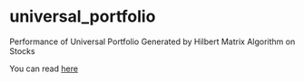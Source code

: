 # universal_portfolio
Performance of Universal Portfolio Generated by Hilbert Matrix Algorithm on Stocks

You can read [here](https://nbviewer.org/github/hzmzk/universal_portfolio/blob/main/universal_portfolio_hilbert_matrix.ipynb)
